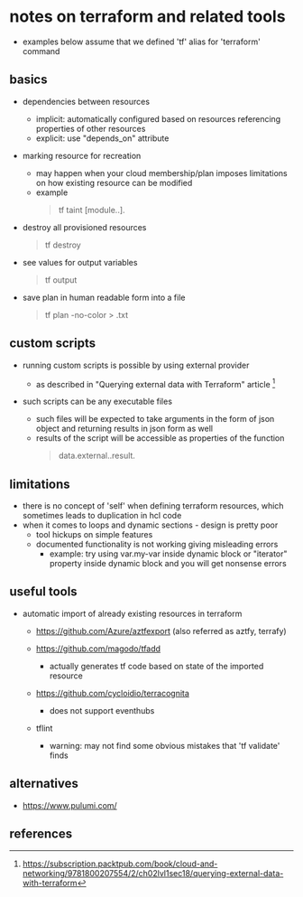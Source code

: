 # notes on terraform and related tools

- examples below assume that we defined 'tf' alias for 'terraform' command


## basics

- dependencies between resources
  - implicit: automatically configured based on resources referencing properties of other resources
  - explicit: use "depends_on" attribute

- marking resource for recreation
  - may happen when your cloud membership/plan imposes limitations on how existing resource can be modified
  - example
    > tf taint [module.<module-name>.]<resource-type>.<resource-id>

- destroy all provisioned resources
  > tf destroy

- see values for output variables
  > tf output

- save plan in human readable form into a file
  > tf plan -no-color > <filename>.txt


## custom scripts

- running custom scripts is possible by using external provider
  - as described in "Querying external data with Terraform" article [^1]

- such scripts can be any executable files
  - such files will be expected to take arguments in the form of json object and returning results in json form as well
  - results of the script will be accessible as properties of the function
    > data.external.<function-name>.result.<property-name>


## limitations

- there is no concept of 'self' when defining terraform resources, which sometimes leads to duplication in hcl code
- when it comes to loops and dynamic sections - design is pretty poor
  - tool hickups on simple features
  - documented functionality is not working giving misleading errors
    - example: try using var.my-var inside dynamic block or "iterator" property inside dynamic block and you will get nonsense errors


## useful tools

- automatic import of already existing resources in terraform
  - https://github.com/Azure/aztfexport (also referred as aztfy, terrafy)
  - https://github.com/magodo/tfadd
    - actually generates tf code based on state of the imported resource
  - https://github.com/cycloidio/terracognita
    - does not support eventhubs

  - tflint
    - warning: may not find some obvious mistakes that 'tf validate' finds


## alternatives

- https://www.pulumi.com/


## references

[^1]: https://subscription.packtpub.com/book/cloud-and-networking/9781800207554/2/ch02lvl1sec18/querying-external-data-with-terraform